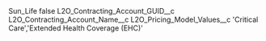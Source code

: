 <?xml version="1.0" encoding="UTF-8"?>
<CustomMetadata xmlns="http://soap.sforce.com/2006/04/metadata" xmlns:xsi="http://www.w3.org/2001/XMLSchema-instance" xmlns:xsd="http://www.w3.org/2001/XMLSchema">
    <label>Sun_Life</label>
    <protected>false</protected>
    <values>
        <field>L2O_Contracting_Account_GUID__c</field>
        <value xsi:nil="true"/>
    </values>
    <values>
        <field>L2O_Contracting_Account_Name__c</field>
        <value xsi:nil="true"/>
    </values>
    <values>
        <field>L2O_Pricing_Model_Values__c</field>
        <value xsi:type="xsd:string">&apos;Critical Care&apos;,&apos;Extended Health Coverage (EHC)&apos;</value>
    </values>
</CustomMetadata>
